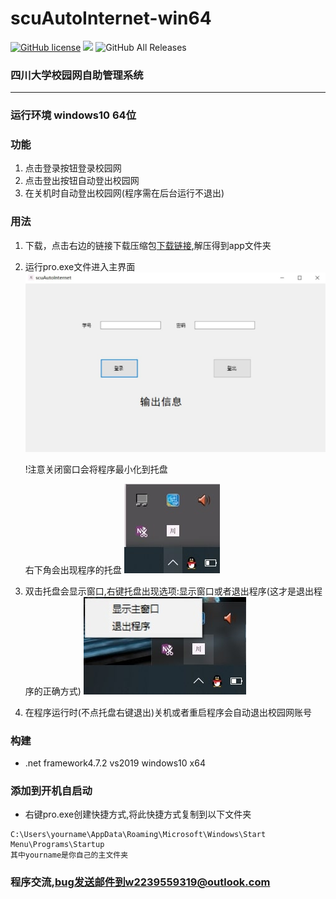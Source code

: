 # scuAutoInternet-win64
[![GitHub license](https://img.shields.io/github/license/2239559319/scuAutoInternet-win64)](https://github.com/2239559319/scuAutoInternet-win64/blob/master/LICENSE)
![](https://img.shields.io/badge/author-%E5%B0%8F%E5%B7%9D-blue)
![GitHub All Releases](https://img.shields.io/github/downloads/2239559319/scuAutoInternet-win64/total)
### 四川大学校园网自助管理系统

-----------
### 运行环境 windows10 64位

### 功能
1. 点击登录按钮登录校园网
2. 点击登出按钮自动登出校园网
3. 在关机时自动登出校园网(程序需在后台运行不退出)

### 用法
1. 下载，点击右边的链接下载压缩包[下载链接][1],解压得到app文件夹

2. 运行pro.exe文件进入主界面
![pic1](./pic/pic1.jpg)

    !注意关闭窗口会将程序最小化到托盘

    右下角会出现程序的托盘
![pic2](./pic/pic2.jpg)


3. 双击托盘会显示窗口,右键托盘出现选项:显示窗口或者退出程序(这才是退出程序的正确方式)
![pic3](./pic/pic3.jpg)

4. 在程序运行时(不点托盘右键退出)关机或者重启程序会自动退出校园网账号

### 构建
- .net framework4.7.2 vs2019 windows10 x64

### 添加到开机自启动
- 右键pro.exe创建快捷方式,将此快捷方式复制到以下文件夹
```text
C:\Users\yourname\AppData\Roaming\Microsoft\Windows\Start Menu\Programs\Startup
其中yourname是你自己的主文件夹
```

### 程序交流,bug发送邮件到w2239559319@outlook.com
[1]:https://github.com/2239559319/scuAutoInternet-win64/releases/download/0.0.2/app.rar